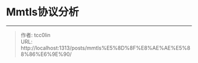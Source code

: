 # Mmtls协议分析




---

> 作者: tcc0lin  
> URL: http://localhost:1313/posts/mmtls%E5%8D%8F%E8%AE%AE%E5%88%86%E6%9E%90/  

